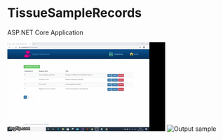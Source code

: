 # TissueSampleRecords
ASP.NET Core Application

![Output sample](https://github.com/Mike-Wilkins/TissueSampleRecords/blob/master/4j7l5j.gif)
![Output sample](https://github.com/Mike-Wilkins/Tech-Events-Manager/blob/master/platform_images/techeventsmanager.gif)
